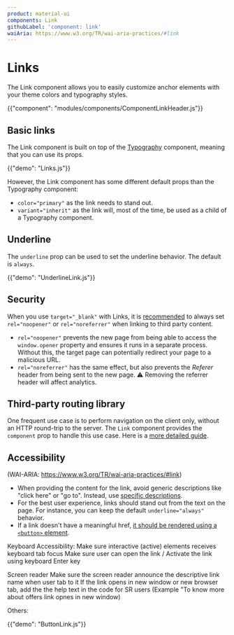 ```yaml
---
product: material-ui
components: Link
githubLabel: 'component: link'
waiAria: https://www.w3.org/TR/wai-aria-practices/#link
---
```


# Links

<p class="description">The Link component allows you to easily customize anchor elements with your theme colors and typography styles.</p>

{{"component": "modules/components/ComponentLinkHeader.js"}}

## Basic links

The Link component is built on top of the [Typography](/material-ui/api/typography/) component, meaning that you can use its props.

{{"demo": "Links.js"}}

However, the Link component has some different default props than the Typography component:

- `color="primary"` as the link needs to stand out.
- `variant="inherit"` as the link will, most of the time, be used as a child of a Typography component.

## Underline

The `underline` prop can be used to set the underline behavior. The default is `always`.

{{"demo": "UnderlineLink.js"}}

## Security

When you use `target="_blank"` with Links, it is [recommended](https://developers.google.com/web/tools/lighthouse/audits/noopener) to always set `rel="noopener"` or `rel="noreferrer"` when linking to third party content.

- `rel="noopener"` prevents the new page from being able to access the `window.opener` property and ensures it runs in a separate process.
  Without this, the target page can potentially redirect your page to a malicious URL.
- `rel="noreferrer"` has the same effect, but also prevents the _Referer_ header from being sent to the new page.
  ⚠️ Removing the referrer header will affect analytics.

## Third-party routing library

One frequent use case is to perform navigation on the client only, without an HTTP round-trip to the server.
The `Link` component provides the `component` prop to handle this use case.
Here is a [more detailed guide](/material-ui/guides/routing/#link).

## Accessibility

(WAI-ARIA: https://www.w3.org/TR/wai-aria-practices/#link)

- When providing the content for the link, avoid generic descriptions like "click here" or "go to".
  Instead, use [specific descriptions](https://developers.google.com/web/tools/lighthouse/audits/descriptive-link-text).
- For the best user experience, links should stand out from the text on the page. For instance, you can keep the default `underline="always"` behavior.
- If a link doesn't have a meaningful href, [it should be rendered using a `<button>` element](https://github.com/jsx-eslint/eslint-plugin-jsx-a11y/blob/HEAD/docs/rules/anchor-is-valid.md).

Keyboard Accessibility:
Make sure interactive (active) elements receives keyboard tab focus
Make sure user can open the link / Activate the link using keyboard Enter key

Screen reader
Make sure the screen reader announce the descriptive link name when user tab to it
If the link opens in new window or new browser tab, add the the help text in the code for SR users (Example "To know more about <org name> offers link opnes in new window)

Others:
 

{{"demo": "ButtonLink.js"}}
